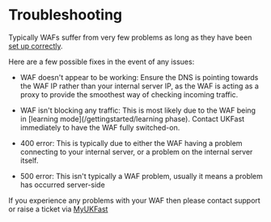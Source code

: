 # Troubleshooting

Typically WAFs suffer from very few problems as long as they have been [set up correctly](/gettingstarted.html).

Here are a few possible fixes in the event of any issues: 

  - WAF doesn't appear to be working:  Ensure the DNS is pointing towards the WAF IP rather than your internal server IP, as the WAF is acting as a proxy to provide the smoothest way of checking incoming traffic.
  
  - WAF isn't blocking any traffic:  This is most likely due to the WAF being in [learning mode](/gettingstarted/learning phase).  Contact UKFast immediately to have the WAF fully switched-on.

  - 400 error: This is typically due to either the WAF having a problem connecting to your internal server, or a problem on the internal server itself.

  - 500 error: This isn't typically a WAF problem, usually it means a problem has occurred server-side

If you experience any problems with your WAF then please contact support or raise a ticket via [MyUKFast](https://my.ukfast.co.uk)
